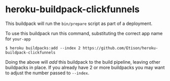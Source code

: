# heroku-buildpack-clickfunnels

This buildpack will run the `bin/prepare` script as part of a
deployment.

To use this buildpack run this command, substituting the correct app
name for `your-app`

```
$ heroku buildpacks:add --index 2 https://github.com/Etison/heroku-buildpack-clickfunnels
```

Doing the above will _add_ this buildpack to the build pipeline, leaving
other buildpacks in place. If you already have 2 or more buildpacks you
may want to adjust the number passed to `--index`.

